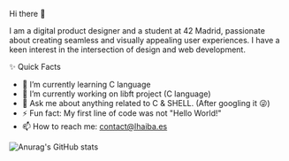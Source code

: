 Hi there 👋

I am a digital product designer and a student at 42 Madrid, passionate about creating seamless and visually appealing user experiences. I have a keen interest in the intersection of design and web development.

✨ Quick Facts

- 🌱 I’m currently learning C language
- 🔭 I’m currently working on libft project (C language)
- 💬 Ask me about anything related to C & SHELL. (After googling it 😜)
- ⚡ Fun fact: My first line of code was not "Hello World!"
- 📫 How to reach me: contact@lhaiba.es

![Anurag's GitHub stats](https://github-readme-stats.vercel.app/api?username=anuraghazra&show_icons=true&theme=transparent)
